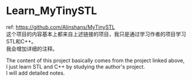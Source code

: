# Learn_MyTinySTL  
ref: https://github.com/Alinshans/MyTinySTL  
这个项目的内容基本上都来自上述链接的项目，我只是通过学习作者的项目学习STL和C++。  
我会增加详细的注释。  

The content of this project basically comes from the project linked above,  
I just learn STL and C++ by studying the author's project.  
I will add detailed notes.  
